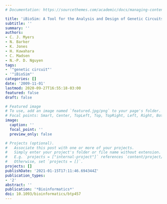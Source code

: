 ```yaml
---
# Documentation: https://sourcethemes.com/academic/docs/managing-content/

title: 'iBioSim: A Tool for the Analysis and Design of Genetic Circuits'
subtitle: ''
summary: ''
authors:
- C. J. Myers
- N. Barker
- K. Jones
- H. Kuwahara
- C. Madsen
- N.-P. D. Nguyen
tags:
- '"genetic circuit"'
- '"iBioSim"'
categories: []
date: '2009-11-01'
lastmod: 2020-09-27T16:55:18-03:00
featured: false
draft: false

# Featured image
# To use, add an image named `featured.jpg/png` to your page's folder.
# Focal points: Smart, Center, TopLeft, Top, TopRight, Left, Right, BottomLeft, Bottom, BottomRight.
image:
  caption: ''
  focal_point: ''
  preview_only: false

# Projects (optional).
#   Associate this post with one or more of your projects.
#   Simply enter your project's folder or file name without extension.
#   E.g. `projects = ["internal-project"]` references `content/project/deep-learning/index.md`.
#   Otherwise, set `projects = []`.
projects: []
publishDate: '2021-01-15T17:11:46.694344Z'
publication_types:
- '2'
abstract: ''
publication: '*Bioinformatics*'
doi: 10.1093/bioinformatics/btp457
---
```

